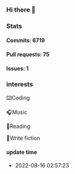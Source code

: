 ### Hi there 👋
### Stats
#### Commits: 6719
#### Pull requests: 75
#### Issues: 1
### interests
⌨️Coding

🎧Music

📖Reading

📝Write fiction


#### update time
* 2022-08-16 02:57:23
